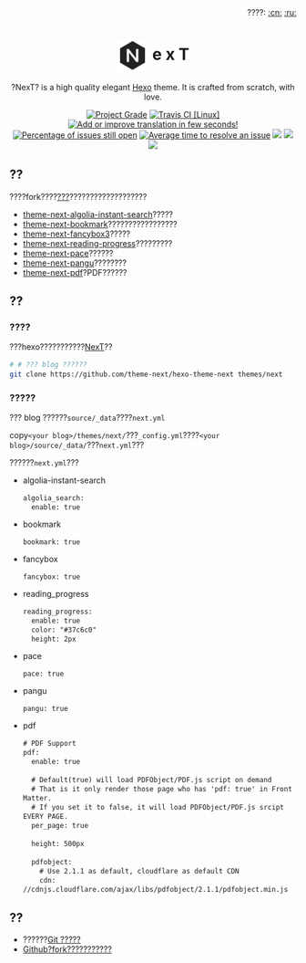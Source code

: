 <div align="right">????:  
<a title="Chinese" href="docs/zh-CN/README.md">:cn:</a>
<a title="Russian" href="docs/ru/README.md">:ru:</a></div>

# <div align="center"><a title="Go to homepage" href="https://theme-next.org"><img align="center" width="56" height="56" src="https://raw.githubusercontent.com/theme-next/hexo-theme-next/master/source/images/logo.svg?sanitize=true"></a> e x T</div>

<p align="center">?NexT? is a high quality elegant <a href="http://hexo.io">Hexo</a> theme. It is crafted from scratch, with love.</p>

<p align="center">
  <a href="https://www.codacy.com/app/theme-next/hexo-theme-next?utm_source=github.com&amp;utm_medium=referral&amp;utm_content=theme-next/hexo-theme-next&amp;utm_campaign=Badge_Grade"><img src="https://api.codacy.com/project/badge/Grade/72f7fe7609c2438a92069f448e5a341a" title="Project Grade"></a>
  <a href="https://travis-ci.org/theme-next/hexo-theme-next?branch=master"><img src="https://travis-ci.org/theme-next/hexo-theme-next.svg?branch=master" title="Travis CI [Linux]"></a>
  <a href="https://crwd.in/theme-next"><img src="https://d322cqt584bo4o.cloudfront.net/theme-next/localized.svg" title="Add or improve translation in few seconds!"></a>
  <a href="https://github.com/theme-next/hexo-theme-next/issues"><img src="http://isitmaintained.com/badge/open/theme-next/hexo-theme-next.svg" title="Percentage of issues still open"></a>
  <a href="https://github.com/theme-next/hexo-theme-next/issues"><img src="http://isitmaintained.com/badge/resolution/theme-next/hexo-theme-next.svg" title="Average time to resolve an issue"></a>
  <a href="https://github.com/theme-next/hexo-theme-next/releases"><img src="https://badge.fury.io/gh/theme-next%2Fhexo-theme-next.svg"></a>
  <a href="http://hexo.io"><img src="https://img.shields.io/badge/hexo-%3E%3D%203.5.0-blue.svg"></a>
  <a href="https://github.com/theme-next/hexo-theme-next/blob/master/LICENSE.md"><img src="https://img.shields.io/badge/license-%20AGPL-blue.svg"></a>
</p>

## ??
????fork????[???](https://github.com/theme-next/hexo-theme-next)???????????????????
* [theme-next-algolia-instant-search](https://github.com/theme-next/theme-next-algolia-instant-search)?????
* [theme-next-bookmark](https://github.com/theme-next/theme-next-bookmark)?????????????????
* [theme-next-fancybox3](https://github.com/theme-next/theme-next-fancybox3)?????
* [theme-next-reading-progress](https://github.com/theme-next/theme-next-reading-progress)?????????
* [theme-next-pace](https://github.com/theme-next/theme-next-pace)??????
* [theme-next-pangu](https://github.com/theme-next/theme-next-pangu)????????
* [theme-next-pdf](https://github.com/theme-next/theme-next-pdf)?PDF??????

## ??

### ????
???hexo???????????[NexT](https://github.com/RootCluster/hexo-theme-next)??
```bash
# # ??? blog ??????
git clone https://github.com/theme-next/hexo-theme-next themes/next
```

### ?????
??? blog ??????`source/_data`????`next.yml`

copy`<your blog>/themes/next/`???`_config.yml`????`<your blog>/source/_data/`???`next.yml`???

??????`next.yml`???
* algolia-instant-search
  ```
  algolia_search:
    enable: true
  ```
* bookmark
  ```
  bookmark: true
  ```
* fancybox
  ```
  fancybox: true
  ```
* reading_progress
  ```
  reading_progress:
    enable: true
    color: "#37c6c0"
    height: 2px
  ```
* pace
  ```
  pace: true
  ```
* pangu
  ```
  pangu: true
  ```
* pdf
  ```
  # PDF Support
  pdf:
    enable: true

    # Default(true) will load PDFObject/PDF.js script on demand
    # That is it only render those page who has 'pdf: true' in Front Matter.
    # If you set it to false, it will load PDFObject/PDF.js srcipt EVERY PAGE.
    per_page: true

    height: 500px

    pdfobject:
      # Use 2.1.1 as default, cloudflare as default CDN
      cdn: //cdnjs.cloudflare.com/ajax/libs/pdfobject/2.1.1/pdfobject.min.js
  ```

## ??
* ??????[Git ?????](https://incoder.org/2018/05/17/git-sub/#git-subtree-%E5%B8%B8%E7%94%A8%E6%93%8D%E4%BD%9C-%E9%87%8D%E7%82%B9)
* [Github?fork???????????](https://segmentfault.com/a/1190000008401427)